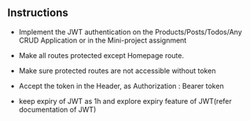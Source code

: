 ## Instructions
- Implement the JWT authentication on the Products/Posts/Todos/Any 
  CRUD Application or in the Mini-project assignment

- Make all routes protected except Homepage route.
  
- Make sure protected routes are not accessible without token
  
- Accept the token in the Header, as Authorization : Bearer token
  
- keep expiry of JWT as 1h and explore expiry feature of JWT(refer documentation of JWT)